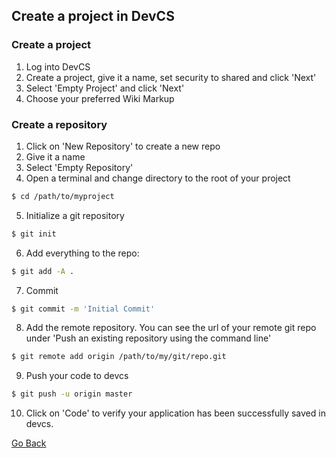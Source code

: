 ## Create a project in DevCS

### Create a project
1. Log into DevCS
2. Create a project, give it a name, set security to shared and click 'Next'
3. Select 'Empty Project' and click 'Next'
4. Choose your preferred Wiki Markup

### Create a repository
1. Click on 'New Repository' to create a new repo
2. Give it a name
3. Select 'Empty Repository'
4. Open a terminal and change directory to the root of your project
```bash
$ cd /path/to/myproject
```
5. Initialize a git repository
```bash
$ git init
```
6. Add everything to the repo:
```bash
$ git add -A .
```
7. Commit
```bash
$ git commit -m 'Initial Commit'
````
8. Add the remote repository. You can see the url of your remote git repo under 'Push an existing repository using the command line'
```bash
$ git remote add origin /path/to/my/git/repo.git
```
9. Push your code to devcs
```bash
$ git push -u origin master
```
10. Click on 'Code' to verify your application has been successfully saved in devcs.

<a href="teachme" class="btn" >Go Back</a>
